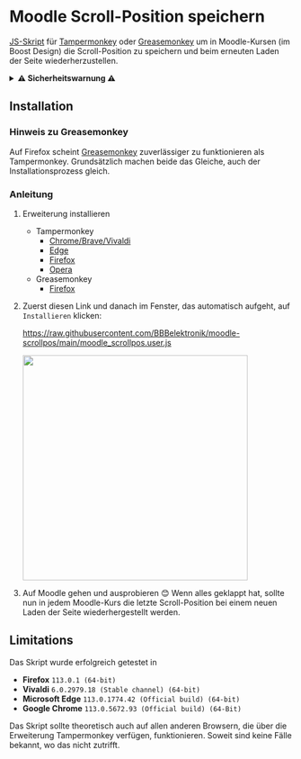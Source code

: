 # Moodle Scroll-Position speichern
[JS-Skript](moodle_scrollpos.user.js) für [Tampermonkey](https://www.tampermonkey.net/) oder [Greasemonkey](https://www.greasespot.net/) um in Moodle-Kursen (im Boost Design) die Scroll-Position zu speichern und beim erneuten Laden der Seite wiederherzustellen.
<details><summary><b>⚠️ Sicherheitswarnung ⚠️</b></summary> Tampermonkey und Greasemonkey sind Browser-Erweiterungen, die auf Webseiten zusätzliche Skripte ausführen können. Dies kann auch bösartig genutzt werden, es sollten nur Skripte aus vertrauenswürdigen Quellen installiert werden! <a href="moodle_scrollpos.user.js">Das Skript, von dem hier die Rede ist</a>, wird nur auf Seiten mit der URL <code>https://moodle.bbbaden.ch/course/view.php*</code> ausgeführt. Das <code>*</code> steht dabei für eine beliebe Zahlen-, Buchstaben- oder Zeichenfolge. So wird das Skript beispielsweise auf <code>https://moodle.bbbaden.ch/course/view.php?id=42</code> auch ausgeführt.</details>

## Installation

### Hinweis zu Greasemonkey
Auf Firefox scheint [Greasemonkey](https://addons.mozilla.org/de/firefox/addon/greasemonkey/) zuverlässiger zu funktionieren als Tampermonkey. Grundsätzlich machen beide das Gleiche, auch der Installationsprozess gleich.

### Anleitung
1. Erweiterung installieren
   * Tampermonkey
     * [Chrome/Brave/Vivaldi](https://chrome.google.com/webstore/detail/tampermonkey/dhdgffkkebhmkfjojejmpbldmpobfkfo)
     * [Edge](https://microsoftedge.microsoft.com/addons/detail/tampermonkey/iikmkjmpaadaobahmlepeloendndfphd?hl=de-DE&gl=CH)
     * [Firefox](https://addons.mozilla.org/de/firefox/addon/tampermonkey/)
     * [Opera](https://addons.opera.com/de/extensions/details/tampermonkey-beta/)
   * Greasemonkey
     * [Firefox](https://addons.mozilla.org/de/firefox/addon/greasemonkey/)

2. Zuerst diesen Link und danach im Fenster, das automatisch aufgeht, auf `Installieren` klicken:

    <a target="_blank" href="https://raw.githubusercontent.com/BBBelektronik/moodle-scrollpos/main/moodle_scrollpos.user.js">https://raw.githubusercontent.com/BBBelektronik/moodle-scrollpos/main/moodle_scrollpos.user.js</a>

    <img src="images/install.png" width=400>

3. Auf Moodle gehen und ausprobieren 😊 Wenn alles geklappt hat, sollte nun in jedem Moodle-Kurs die letzte Scroll-Position bei einem neuen Laden der Seite wiederhergestellt werden.

## Limitations
Das Skript wurde erfolgreich getestet in
* **Firefox** `113.0.1 (64-bit)`
* **Vivaldi** `6.0.2979.18 (Stable channel) (64-bit)`
* **Microsoft Edge** `113.0.1774.42 (Official build) (64-bit)`
* **Google Chrome** `113.0.5672.93 (Official build) (64-Bit)`

Das Skript sollte theoretisch auch auf allen anderen Browsern, die über die Erweiterung Tampermonkey verfügen, funktionieren. Soweit sind keine Fälle bekannt, wo das nicht zutrifft.
